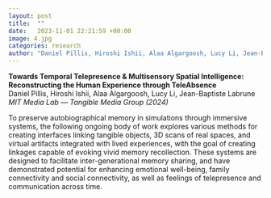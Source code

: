 ```yaml
---
layout: post
title:  ""
date:   2023-11-01 22:21:59 +00:00
image: 4.jpg
categories: research
author: "Daniel Pillis, Hiroshi Ishii, Alaa Algargoosh, Lucy Li, Jean-Baptiste Labrune (2024)"
--- 
```

**Towards Temporal Telepresence & Multisensory Spatial Intelligence: Reconstructing the Human Experience through TeleAbsence**  
Daniel Pillis, Hiroshi Ishii, Alaa Algargoosh, Lucy Li, Jean-Baptiste Labrune  
*MIT Media Lab — Tangible Media Group (2024)*

To preserve autobiographical memory in simulations through immersive systems, the following ongoing body of work explores various methods for creating interfaces linking tangible objects, 3D scans of real spaces, and virtual artifacts integrated with lived experiences, with the goal of creating linkages capable of evoking vivid memory recollection. These systems are designed to facilitate inter-generational memory sharing, and have demonstrated potential for enhancing emotional well-being, family connectivity and social connectivity, as well as feelings of telepresence and communication across time.




